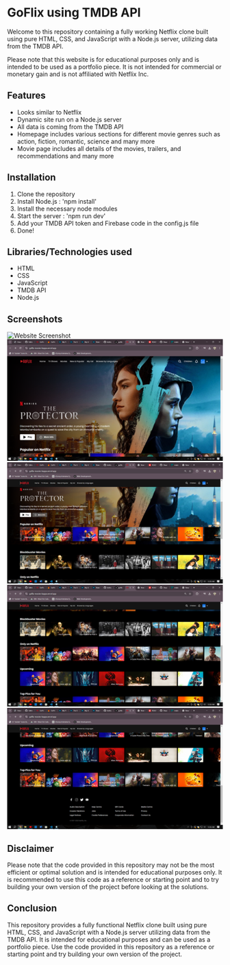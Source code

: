 # GoFlix using TMDB API

Welcome to this repository containing a fully working Netflix clone built using pure HTML, CSS, and JavaScript with a Node.js server, utilizing data from the TMDB API.

Please note that this website is for educational purposes only and is intended to be used as a portfolio piece. It is not intended for commercial or monetary gain and is not affiliated with Netflix Inc.

## Features

- Looks similar to Netflix
- Dynamic site run on a Node.js server
- All data is coming from the TMDB API
- Homepage includes various sections for different movie genres such as action, fiction, romantic, science and many more
- Movie page includes all details of the movies, trailers, and recommendations
  and many more

## Installation

1. Clone the repository
2. Install Node.js : 'npm install'
3. Install the necessary node modules
4. Start the server : 'npm run dev'
5. Add your TMDB API token and Firebase code in the config.js file
6. Done!

## Libraries/Technologies used

- HTML
- CSS
- JavaScript
- TMDB API
- Node.js

## Screenshots

![Website Screenshot]([https://github.com/8uraj/GoFLix/blob/main/public/Screenshot%20(7).png])
![Website Screenshot](https://github.com/8uraj/GoFLix/blob/main/public/Screenshot%20(8).png)
![Website Screenshot](https://github.com/8uraj/GoFLix/blob/main/public/Screenshot%20(9).png)
![Website Screenshot](https://github.com/8uraj/GoFLix/blob/main/public/Screenshot%20(10).png)
![Website Screenshot](https://github.com/8uraj/GoFLix/blob/main/public/Screenshot%20(11).png)


## Disclaimer

Please note that the code provided in this repository may not be the most efficient or optimal solution and is intended for educational purposes only. It is recommended to use this code as a reference or starting point and to try building your own version of the project before looking at the solutions.

## Conclusion

This repository provides a fully functional Netflix clone built using pure HTML, CSS, and JavaScript with a Node.js server utilizing data from the TMDB API. It is intended for educational purposes and can be used as a portfolio piece. Use the code provided in this repository as a reference or starting point and try building your own version of the project.
